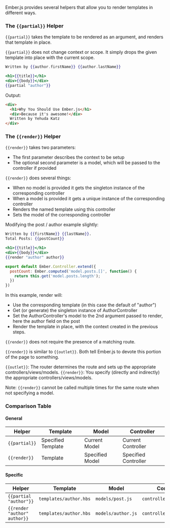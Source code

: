 Ember.js provides several helpers that allow you to render templates in different ways.

### The `{{partial}}` Helper

`{{partial}}` takes the template to be rendered as an argument, and renders that template in place.

`{{partial}}` does not change context or scope.  It simply drops the given template into place with the current scope.

```handlebars {data-filename=app/templates/author.hbs}
Written by {{author.firstName}} {{author.lastName}}
```

```handlebars {data-filename=app/templates/post.hbs}
<h1>{{title}}</h1>
<div>{{body}}</div>
{{partial "author"}}
```
Output:

```html
<div>
  <h1>Why You Should Use Ember.js</h1>
  <div>Because it's awesome!</div>
  Written by Yehuda Katz
</div>
```

### The `{{render}}` Helper

`{{render}}` takes two parameters:

* The first parameter describes the context to be setup
* The optional second parameter is a model, which will be passed to the controller if provided

`{{render}}` does several things:

* When no model is provided it gets the singleton instance of the corresponding controller
* When a model is provided it gets a unique instance of the corresponding controller
* Renders the named template using this controller
* Sets the model of the corresponding controller

Modifying the post / author example slightly:

```handlebars {data-filename=app/templates/author.hbs}
Written by {{firstName}} {{lastName}}.
Total Posts: {{postCount}}
```

```handlebars {data-filename=app/templates/post.hbs}
<h1>{{title}}</h1>
<div>{{body}}</div>
{{render "author" author}}
```

```javascript {data-filename=app/controllers/author.js}
export default Ember.Controller.extend({
  postCount: Ember.computed('model.posts.[]', function() {
    return this.get('model.posts.length');
  })
})
```

In this example, render will:

* Use the corresponding template (in this case the default of "author")
* Get (or generate) the singleton instance of AuthorController
* Set the AuthorController's model to the 2nd argument passed to render, here the author field on the post
* Render the template in place, with the context created in the previous steps.

`{{render}}` does not require the presence of a matching route.

`{{render}}` is similar to `{{outlet}}`. Both tell Ember.js to devote this portion of the page to something.

`{{outlet}}`: The router determines the route and sets up the appropriate controllers/views/models.
`{{render}}`: You specify (directly and indirectly) the appropriate controllers/views/models.

Note: `{{render}}` cannot be called multiple times for the same route when not specifying a model.

### Comparison Table

#### General

<table>
  <thead>
  <tr>
    <th>Helper</th>
    <th>Template</th>
    <th>Model</th>
    <th>Controller</th>
  </tr>
  </thead>
  <tbody>
  <tr>
    <td><code>{{partial}}</code></td>
    <td>Specified Template</td>
    <td>Current Model</td>
    <td>Current Controller</td>
  </tr>
  <tr>
    <td><code>{{render}}</code></td>
    <td>Template</td>
    <td>Specified Model</td>
    <td>Specified Controller</td>
  </tr>
  </tbody>
</table>

#### Specific

<table class='specific'>
  <thead>
  <tr>
    <th>Helper</th>
    <th>Template</th>
    <th>Model</th>
    <th>Controller</th>
  </tr>
  </thead>
  <tbody>
  <tr>
    <td><code>{{partial "author"}}</code></td>
    <td><code>templates/author.hbs</code></td>
    <td><code>models/post.js</code></td>
    <td><code>controllers/post.js</code></td>
  </tr>
  <tr>
    <td><code>{{render "author" author}}</code></td>
    <td><code>templates/author.hbs</code></td>
    <td><code>models/author.js</code></td>
    <td><code>controllers/author.js</code></td>
  </tr>
  </tbody>
</table>
